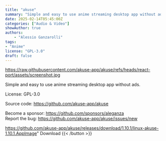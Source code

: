 ```yaml
---
title: "akuse"
summary: "Simple and easy to use anime streaming desktop app without ads."
date: 2025-02-14T05:45:00Z
categories: ["Audio & Video"]
showAuthor: true
authors: 
    - "Alessio Ganzarolli"
tags: 
- "Anime"
license: "GPL-3.0"
draft: false
---
```


https://raw.githubusercontent.com/akuse-app/akuse/refs/heads/react-port/assets/screenshot.jpg

Simple and easy to use anime streaming desktop app without ads.

License: GPL-3.0

Source code: <https://github.com/akuse-app/akuse>

Become a sponsor: <https://github.com/sponsors/aleganza>  
Report the bug: <https://github.com/akuse-app/akuse/issues/new>  

https://github.com/akuse-app/akuse/releases/download/1.10.1/linux-akuse-1.10.1.AppImage" 
Download
{{< /button >}}